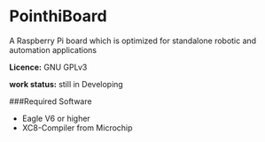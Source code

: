 PointhiBoard
============

A Raspberry Pi board which is optimized for standalone robotic and automation applications


**Licence:** GNU GPLv3

**work status:** still in Developing


###Required Software

* Eagle V6 or higher
* XC8-Compiler from Microchip
